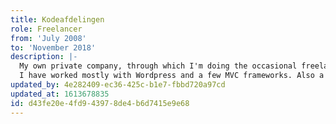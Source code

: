 ```yaml
---
title: Kodeafdelingen
role: Freelancer
from: 'July 2008'
to: 'November 2018'
description: |-
  My own private company, through which I'm doing the occasional freelance work for small companies, as well as companies run by my friends and acquaintances.
  I have worked mostly with Wordpress and a few MVC frameworks. Also a few of those from-the-ground-up type of deals.
updated_by: 4e282409-ec36-425c-b1e7-fbbd720a97cd
updated_at: 1613678835
id: d43fe20e-4fd9-4397-8de4-b6d7415e9e68
---
```

